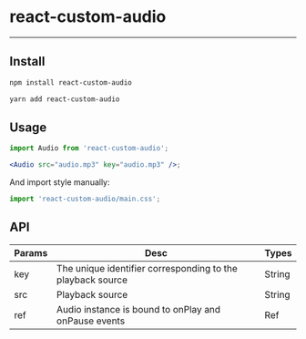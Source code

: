 # react-custom-audio

---

## Install

```bash
npm install react-custom-audio
```

```bash
yarn add react-custom-audio
```

## Usage

```jsx
import Audio from 'react-custom-audio';

<Audio src="audio.mp3" key="audio.mp3" />;
```

And import style manually:

```jsx
import 'react-custom-audio/main.css';
```

## API

| Params | Desc                                                       | Types  |
| ------ | ---------------------------------------------------------- | ------ |
| key    | The unique identifier corresponding to the playback source | String |
| src    | Playback source                                            | String |
| ref    | Audio instance is bound to onPlay and onPause events       | Ref    |
